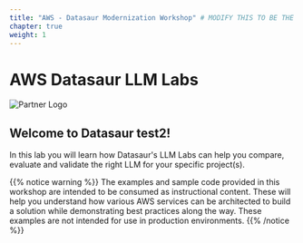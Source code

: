 ```yaml
---
title: "AWS - Datasaur Modernization Workshop" # MODIFY THIS TO BE THE TITLE OF YOUR WORKSHOP
chapter: true
weight: 1
---
```




# AWS Datasaur LLM Labs <!-- CHANGE THIS TO BE THE TITLE OF YOUR WORKSHOP -->

![Partner Logo](/images/datasaur1.png)  <!-- ADD YOUR PARTNER LOGO HERE USING THE INSTRUCTIONS BELOW -->



## Welcome to Datasaur test2!  
 
In this lab you will learn how Datasaur's LLM Labs can help you compare, evaluate and validate the right LLM for your specific project(s).


{{% notice warning %}}
The examples and sample code provided in this workshop are intended to be consumed as instructional content. These will help you understand how various AWS services can be architected to build a solution while demonstrating best practices along the way. These examples are not intended for use in production environments.
{{% /notice %}}